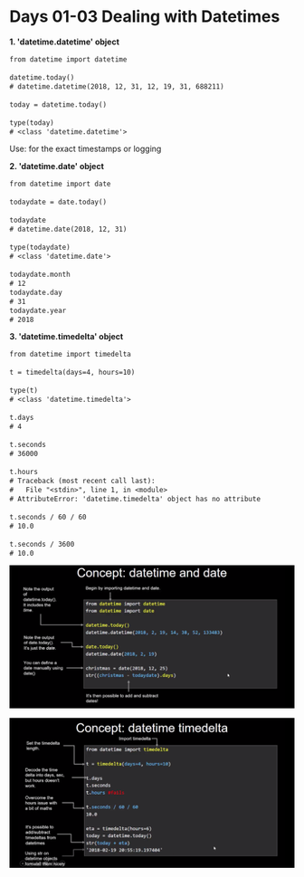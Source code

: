 # Days 01-03 Dealing with Datetimes


**1. 'datetime.datetime' object**

```
from datetime import datetime

datetime.today()
# datetime.datetime(2018, 12, 31, 12, 19, 31, 688211)

today = datetime.today()

type(today)
# <class 'datetime.datetime'>

```

Use: for the exact timestamps or logging

**2. 'datetime.date' object**

```
from datetime import date

todaydate = date.today()

todaydate
# datetime.date(2018, 12, 31)

type(todaydate)
# <class 'datetime.date'>

todaydate.month
# 12
todaydate.day
# 31
todaydate.year
# 2018
```

**3. 'datetime.timedelta' object**

```
from datetime import timedelta

t = timedelta(days=4, hours=10)

type(t)
# <class 'datetime.timedelta'>

t.days
# 4

t.seconds
# 36000

t.hours
# Traceback (most recent call last):
#   File "<stdin>", line 1, in <module>
# AttributeError: 'datetime.timedelta' object has no attribute

t.seconds / 60 / 60
# 10.0

t.seconds / 3600
# 10.0
```


![alt text](pics/pic01.png)

![alt text](pics/pic02.png)



